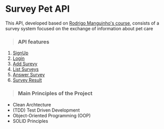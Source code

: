 # **Survey Pet API**

This API, developed based on [Rodrigo Manguinho's course](https://www.udemy.com/course/tdd-com-mango/?,referralCode=B53CE5CA2B9AFA5A6FA1), consists of a survey system focused on the exchange of information about pet care

> ### API features

1. [SignUp](./requirements/signup.md)
2. [Login](./requirements/login.md)
3. [Add Surevy](./requirements/add-survey.md)
4. [List Surveys](./requirements/load-surveys.md)
5. [Answer Survey](./requirements/save-survey-result.md)
6. [Survey Result](./requirements/load-survey-result.md)

> ### Main Principles of the Project

* Clean Archtecture
* (TDD) Test Driven Development
* Object-Oriented Programming (OOP)
* SOLID Principles
